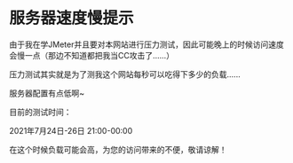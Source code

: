 # 服务器速度慢提示

由于我在学JMeter并且要对本网站进行压力测试，因此可能晚上的时候访问速度会慢一点（那边不知道都把我当CC攻击了......）

压力测试其实就是为了测我这个网站每秒可以吃得下多少的负载......

服务器配置有点低啊~

目前的测试时间：

2021年7月24日-26日 21:00-00:00

在这个时候负载可能会高，为您的访问带来的不便，敬请谅解！